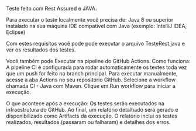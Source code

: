 Teste feito com Rest Assured e JAVA.

Para executar o teste localmente você precisa de:
  Java 8 ou superior instalado na sua máquina
  IDE compatível com Java (exemplo: IntelliJ IDEA, Eclipse)

Com estes requisitos você pode pode executar o arquivo TesteRest.java e ver os resultados dos testes.

Você também pode Executar na pipeline do GitHub Actions.
Como funciona:
  A pipeline CI é configurada para rodar automaticamente os testes toda vez que um push for feito na branch principal.
  Para executar manualmente, acesse a aba Actions no seu repositório GitHub.
  Selecione a workflow chamada CI - Java com Maven.
  Clique em Run workflow para iniciar a execução.
  
O que acontece após a execução:
  Os testes serão executados na infraestrutura do GitHub.
  Ao final, um relatório detalhado será gerado e disponibilizado como Artifacts da execução.
  O relatório inclui os testes realizados, resultados (passaram ou falharam) e detalhes dos erros.

